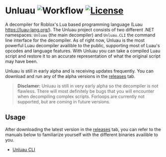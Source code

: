 # Unluau ![Workflow](https://github.com/valencefun/unluau/actions/workflows/dotnet.yml/badge.svg) [![License](https://img.shields.io/badge/License-Apache_2.0-blue.svg)](https://opensource.org/licenses/Apache-2.0)

A decompiler for Roblox's Lua based programming language (Luau https://luau-lang.org/). The Unluau project consists of two different .NET namespaces: ``Unluau`` (the main decompiler) and ``Unluau.CLI`` the command line interface for the decompiler. As of right now, Unluau is the most powerful Luau decompiler availible to the public, supporting most of Luau's opcodes and language features. With Unluau you can take a compiled Luau script and restore it to an accurate representation of what the original script may have been.

Unluau is still in early alpha and is receiving updates frequently. You can download and run any of the alpha versions in the [releases](https://github.com/valencefun/UnluauNET/releases) tab.

> **Disclamer:** Unluau is still in very early alpha so the decompiler is not flawless. There will most definitely be bugs that you will encounter when decompiling complex scripts. Forloops are currently not supported, but are coming in future versions.

## Usage
After downloading the latest version in the [releases](https://github.com/valencefun/UnluauNET/releases) tab, you can refer to the manuals below to familiarize yourself with the different binaries availible to you.
* [Unluau CLI](docs/cli.md)
